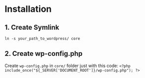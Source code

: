 # Installation

## 1. Create Symlink

`ln -s your_path_to_wordpress/ core`

## 2. Create wp-config.php

Create `wp-config.php` in `core/` folder just with this code:
`<?php
 include_once("${_SERVER['DOCUMENT_ROOT']}/wp-config.php");
 ?>`